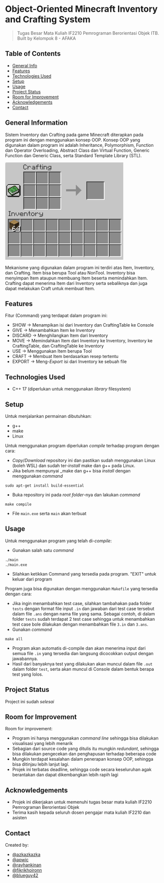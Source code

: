 # Object-Oriented Minecraft Inventory and Crafting System
> Tugas Besar Mata Kuliah IF2210 Pemrograman Berorientasi Objek ITB.
> Built by Kelompok 8 - AFAKA

## Table of Contents
* [General Info](#general-information)
* [Features](#features)
* [Technologies Used](#technologies-used)
* [Setup](#setup)
* [Usage](#usage)
* [Project Status](#project-status)
* [Room for Improvement](#room-for-improvement)
* [Acknowledgements](#acknowledgements)
* [Contact](#contact)
<!-- * [License](#license) -->


## General Information
Sistem Inventory dan Crafting pada game Minecraft diterapkan pada program ini dengan menggunakan konsep OOP. Konsep OOP yang digunakan dalam program ini adalah Inheritance, Polymorphism, Function dan Operator Overloading, Abstract Class dan Virtual Function, Generic Function dan Generic Class, serta Standard Template Library (STL).

![](tests/asset1.png)

Mekanisme yang digunakan dalam program ini terdiri atas Item, Inventory, dan Crafting. Item bisa berupa Tool atau NonTool. Inventory bisa menyimpan Item ataupun membuang Item beserta memindahkan Item. Crafting dapat menerima Item dari Inventory serta sebaliknya dan juga dapat melakukan Craft untuk membuat Item.

## Features
Fitur (Command) yang terdapat dalam program ini:
- SHOW -> Menampikan isi dari Inventory dan CraftingTable ke Console
- GIVE  -> Menambahkan Item ke Inventory
- DISCARD -> Menghilangkan Item dari Inventory
- MOVE -> Memindahkan Item dari Inventory ke Inventory, Inventory ke CraftingTable, dan CraftingTable ke Inventory
- USE -> Menggunakan Item berupa Tool
- CRAFT -> Membuat Item berdasarkan resep tertentu
- EXPORT -> Meng-_Export_ isi dari Inventory ke sebuah file

## Technologies Used
- C++ 17 (diperlukan untuk menggunakan _library_ filesystem)

## Setup
Untuk menjalankan permainan dibutuhkan:
- g++
- make
- Linux

Untuk menggunakan program diperlukan _compile_ terhadap program dengan cara:
- _Copy_/_Download_ repository ini dan pastikan sudah menggunakan Linux (boleh WSL) dan sudah ter-_install_ make dan g++ pada Linux.
- Jika belum mempunyai _make dan g++ bisa _install_ dengan menggunakan _command_
```
sudo apt-get install build-essential
```
- Buka repository ini pada _root folder_-nya dan lakukan _command_
```
make compile
```
- File ``main.exe`` serta ``main`` akan terbuat


## Usage
Untuk menggunakan program yang telah di-_compile_:
- Gunakan salah satu _command_
```
./main
./main.exe
```
- Silahkan ketikkan Command yang tersedia pada program. "EXIT" untuk keluar dari program

Program juga bisa digunakan dengan menggunakan ``Makefile`` yang tersedia dengan cara:
- Jika ingin menambahkan test case, silahkan tambahakan pada folder ```tests``` dengan format file input ``.in`` dan jawaban dari test case tersebut dalam file ``.ans`` dengan nama file yang sama. Sebagai contoh, di dalam folder ``tests`` sudah terdapat 2 test case sehingga untuk menambahkan test case bole dilakukan dengan menambahkan file ``3.in`` dan ``3.ans``.
- Gunakan _command_
```
make all
```
- Program akan automatis di-compile dan akan menerima input dari semua file ``.in`` yang tersedia dan langsung dicocokkan output dengan jawabannya.
- Hasil dari banyaknya test yang dilakukan akan muncul dalam file ``.out`` dalam folder ``test``, serta akan muncul di Console dalam bentuk berapa test yang lolos.


## Project Status
Project ini sudah  _selesai_ 

## Room for Improvement
Room for improvement:
- Program ini hanya menggunakan _command line_ sehingga bisa dilakukan visualisasi yang lebih menarik
- Sebagian dari source code yang ditulis itu mungkin _redundant_, sehingga bisa dilakukan pengecekan dan penghapusan terhadap beberapa code
- Mungkin terdapat kesalahan dalam penerapan konsep OOP, sehingga bisa ditinjau lebih lanjut lagi.
- Projek ini terbatas deadline, sehingga code secara keseluruhan agak berantakan dan dapat dikembangkan lebih rapih lagi

## Acknowledgements
- Projek ini dikerjakan untuk memenuhi tugas besar mata kuliah IF2210 Pemrograman Berorientasi Objek
- Terima kasih kepada seluruh dosen pengajar mata kuliah IF2210 dan asisten

## Contact
Created by:
- [@azkazkazka](https://github.com/azkazkazka)
- [@apwic](https://github.com/apwic)
- [@rayhankinan](https://github.com/rayhankinan)
- [@fikrikhoironn](https://github.com/fikrikhoironn)
- [@blueguy42](https://github.com/blueguy42)
<!-- Optional -->
<!-- ## License -->
<!-- This project is open source and available under the [... License](). -->

<!-- You don't have to include all sections - just the one's relevant to your project -->
